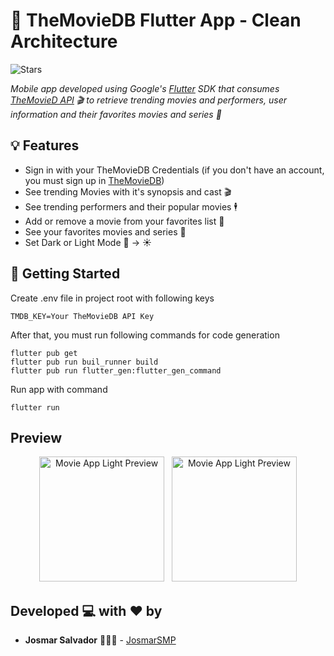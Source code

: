 # 📱 TheMovieDB Flutter App - Clean Architecture
![Stars](https://img.shields.io/github/stars/josmarsmp/movies-series-guide?style=social)

_Mobile app developed using Google's [Flutter](https://flutter.dev) SDK that consumes [TheMovieD API](https://developers.themoviedb.org/3) 🎬 to retrieve trending movies and performers, user information and their favorites movies and series 🍿_


## 💡 Features

* Sign in with your TheMovieDB Credentials (if you don't have an account, you must sign up in [TheMovieDB](https://www.themoviedb.org/signup))
* See trending Movies with it's synopsis and cast 🎬
* See trending performers and their popular movies 🕴️
* Add or remove a movie from your favorites list 🌟
* See your favorites movies and series 🤩
* Set Dark or Light Mode 🌙 → ☀️


## 🏁 Getting Started

Create .env file in project root with following keys
```
TMDB_KEY=Your TheMovieDB API Key
```

After that, you must run following commands for code generation

```
flutter pub get
flutter pub run buil_runner build
flutter pub run flutter_gen:flutter_gen_command
```

Run app with command
```
flutter run
```

## Preview
<p align="center">
    <img src="https://media2.giphy.com/media/v1.Y2lkPTc5MGI3NjExODFmZDY5YjNiMTNhZDc1OWM2MmQ5ODc0ZjVlOWRkMTFjNDExNjRkNiZjdD1n/wGO88CSeMt7tkvkKvK/giphy.gif" alt="Movie App Light Preview" width="200">
    &nbsp;
    <img src="https://media3.giphy.com/media/v1.Y2lkPTc5MGI3NjExM2VhZDZjNjE3NzYxNGY2MTNmYjk2NDcxMDQ5YTEzZjU0NjVlOGFmYiZjdD1n/cuoL6V5HijPujes4oL/giphy.gif" alt="Movie App Light Preview" width="200">
</p>


## Developed 💻 with ❤️ by

* **Josmar Salvador** 👨🏽‍💻 - [JosmarSMP](https://github.com/josmarsmp)



